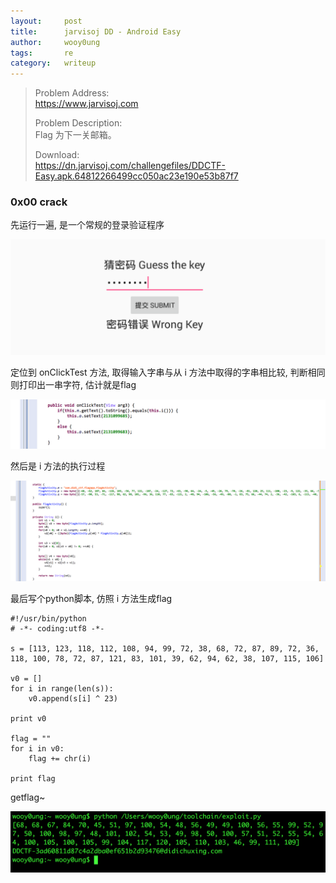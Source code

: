 ```yaml
---
layout:     post
title:      jarvisoj DD - Android Easy
author:     wooy0ung
tags: 		re
category:  	writeup
---
```



>Problem Address:  
>https://www.jarvisoj.com  
>  
>Problem Description:  
>Flag 为下一关邮箱。  
>  
>Download:  
>https://dn.jarvisoj.com/challengefiles/DDCTF-Easy.apk.64812266499cc050ac23e190e53b87f7  
<!-- more -->


### 0x00 crack

先运行一遍, 是一个常规的登录验证程序

![](/assets/img/writeup/re/2017-08-19-jarvisoj-dd-android-easy/0x00.png)

定位到 onClickTest 方法, 取得输入字串与从 i 方法中取得的字串相比较, 判断相同则打印出一串字符, 估计就是flag

![](/assets/img/writeup/re/2017-08-19-jarvisoj-dd-android-easy/0x01.png)

然后是 i 方法的执行过程 

![](/assets/img/writeup/re/2017-08-19-jarvisoj-dd-android-easy/0x02.png)

最后写个python脚本, 仿照 i 方法生成flag

```
#!/usr/bin/python
# -*- coding:utf8 -*-

s = [113, 123, 118, 112, 108, 94, 99, 72, 38, 68, 72, 87, 89, 72, 36, 118, 100, 78, 72, 87, 121, 83, 101, 39, 62, 94, 62, 38, 107, 115, 106]

v0 = []
for i in range(len(s)):
	v0.append(s[i] ^ 23)

print v0

flag = ""
for i in v0:
	flag += chr(i)

print flag
```

getflag~

![](/assets/img/writeup/re/2017-08-19-jarvisoj-dd-android-easy/0x03.png)